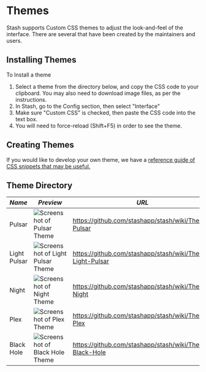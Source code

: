 # Themes
Stash supports Custom CSS themes to adjust the look-and-feel of the interface. There are several that have been created by the maintainers and users.  

## Installing Themes
To Install a theme
1) Select a theme from the directory below, and copy the CSS code to your clipboard. You may also need to download image files, as per the instructions.
2) In Stash, go to the Config section, then select "Interface"
3) Make sure "Custom CSS" is checked, then paste the CSS code into the text box.
4) You will need to force-reload (Shift+F5) in order to see the theme.

## Creating Themes
If you would like to develop your own theme, we have a [reference guide of CSS snippets that may be useful.](https://github.com/stashapp/stash/wiki/Custom-CSS-snippets)

## Theme Directory

| *Name* | *Preview* | *URL* |
|---|---|---|
| Pulsar | ![Screenshot of Pulsar Theme](https://user-images.githubusercontent.com/3514095/110681533-ed8e9c80-81a7-11eb-9300-ba683366525c.png) | https://github.com/stashapp/stash/wiki/Theme-Pulsar |
| Light Pulsar | ![Screenshot of Light Pulsar Theme](https://i.imgur.com/GcIi0pW.png) | https://github.com/stashapp/stash/wiki/Theme-Light-Pulsar |
| Night | ![Screenshot of Night Theme](https://user-images.githubusercontent.com/3514095/110681521-ea93ac00-81a7-11eb-98ae-27adacb2aa6d.png) | https://github.com/stashapp/stash/wiki/Theme-Night |
| Plex | ![Screenshot of Plex Theme](https://user-images.githubusercontent.com/3514095/110681550-f1baba00-81a7-11eb-8f1f-90a65727934b.png) | https://github.com/stashapp/stash/wiki/Theme-Plex |
| Black Hole | ![Screenshot of Black Hole Theme](https://i.imgur.com/rEq5tHl.jpeg) | https://github.com/stashapp/stash/wiki/Theme-Black-Hole |